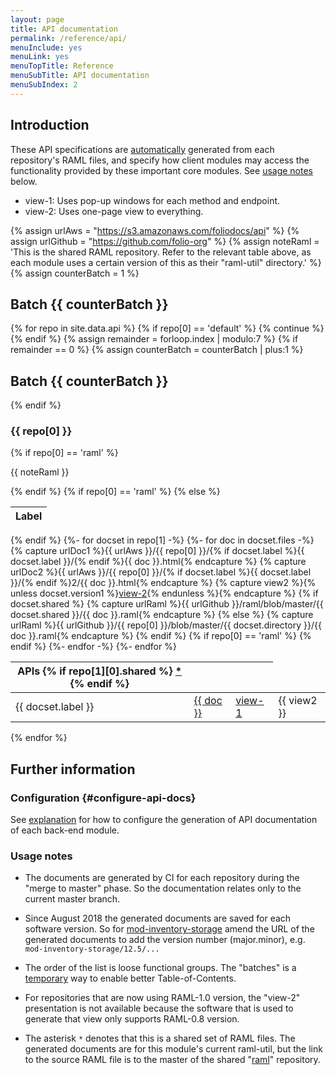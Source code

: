```yaml
---
layout: page
title: API documentation
permalink: /reference/api/
menuInclude: yes
menuLink: yes
menuTopTitle: Reference
menuSubTitle: API documentation
menuSubIndex: 2
---
```


## Introduction

These API specifications are [automatically](#configure-api-docs) generated from each repository's
RAML files, and specify how client modules may
access the functionality provided by these important core modules.
See [usage notes](#usage-notes) below.

* view-1: Uses pop-up windows for each method and endpoint.
* view-2: Uses one-page view to everything.

{% assign urlAws = "https://s3.amazonaws.com/foliodocs/api" %}
{% assign urlGithub = "https://github.com/folio-org" %}
{% assign noteRaml = 'This is the shared RAML repository. Refer to the relevant table above, as each module uses a certain version of this as their "raml-util" directory.' %}
{% assign counterBatch = 1 %}

<h2 id="batch-{{ counterBatch }}"> Batch {{ counterBatch }} </h2>
{% for repo in site.data.api %}
{% if repo[0] == 'default' %} {% continue %} {% endif %}
{% assign remainder = forloop.index | modulo:7 %}
{% if remainder == 0 %}
  {% assign counterBatch = counterBatch | plus:1 %}
  <h2 id="batch-{{ counterBatch }}"> Batch {{ counterBatch }} </h2>
{% endif %}
<h3 id="{{ repo[0] }}"> {{ repo[0] }} </h3>
{% if repo[0] == 'raml' %}<p>{{ noteRaml }}</p>{% endif %}
{% if repo[0] == 'raml' %}
<table class="api apilabel">
  <thead>
    <tr>
      <th class="label" title="Label">Label</th>
{% else %}
<table class="api">
  <thead>
    <tr>
{% endif %}
      <th class="raml" title="APIs and link to RAML source">
        APIs {% if repo[1][0].shared %} <a href="#usage-notes"> * </a>{% endif %}
      </th>
      <th class="view" title="View 1: using raml2html"></th>
      <th class="view" title="View 2: using raml-fleece"></th>
    </tr>
  </thead>
  <tbody>
  {%- for docset in repo[1] -%}
    {%- for doc in docset.files -%}
      {% capture urlDoc1 %}{{ urlAws }}/{{ repo[0] }}/{% if docset.label %}{{ docset.label }}/{% endif %}{{ doc }}.html{% endcapture %}
      {% capture urlDoc2 %}{{ urlAws }}/{{ repo[0] }}/{% if docset.label %}{{ docset.label }}/{% endif %}2/{{ doc }}.html{% endcapture %}
      {% capture view2 %}{% unless docset.version1 %}<a href="{{ urlDoc2 }}">view-2</a>{% endunless %}{% endcapture %}
      {% if docset.shared %}
        {% capture urlRaml %}{{ urlGithub }}/raml/blob/master/{{ docset.shared }}/{{ doc }}.raml{% endcapture %}
      {% else %}
        {% capture urlRaml %}{{ urlGithub }}/{{ repo[0] }}/blob/master/{{ docset.directory }}/{{ doc }}.raml{% endcapture %}
      {% endif %}
    <tr>
{% if repo[0] == 'raml' %}
      <td> {{ docset.label }} </td>
{% endif %}
      <td> <a href="{{ urlRaml }}">{{ doc }}</a> </td>
      <td class="view"> <a href="{{ urlDoc1 }}">view-1</a> </td>
      <td class="view"> {{ view2 }} </td>
    </tr>
    {%- endfor -%}
  {%- endfor %}
  </tbody>
</table>
{% endfor %}

## Further information

### Configuration {#configure-api-docs}

See [explanation](/faqs/how-to-configure-api-doc-generation/) for how to configure the generation of API documentation of each back-end module.

### Usage notes

* The documents are generated by CI for each repository during the "merge to master" phase.
So the documentation relates only to the current master branch.

* Since August 2018 the generated documents are saved for each software version.
So for [mod-inventory-storage](#mod-inventory-storage) amend the URL of the generated documents to add the version number (major.minor), e.g. `mod-inventory-storage/12.5/...`

* The order of the list is loose functional groups.
The "batches" is a [temporary](https://issues.folio.org/browse/FOLIO-1592) way to enable better Table-of-Contents.

* For repositories that are now using RAML-1.0 version, the "view-2" presentation is not available because the software that is used to generate that view only supports RAML-0.8 version.

* The asterisk `*` denotes that this is a shared set of RAML files.
The generated documents are for this module's current raml-util, but the link to the source RAML file is to the master of the shared
"[raml](#raml)" repository.
